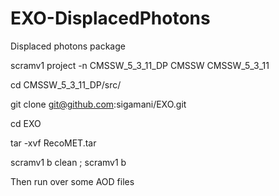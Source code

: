 EXO-DisplacedPhotons
====================

Displaced photons package 

scramv1 project -n CMSSW_5_3_11_DP CMSSW CMSSW_5_3_11

cd CMSSW_5_3_11_DP/src/ 

git clone git@github.com:sigamani/EXO.git

cd EXO

tar -xvf RecoMET.tar 

scramv1 b clean ; scramv1 b

Then run over some AOD files
